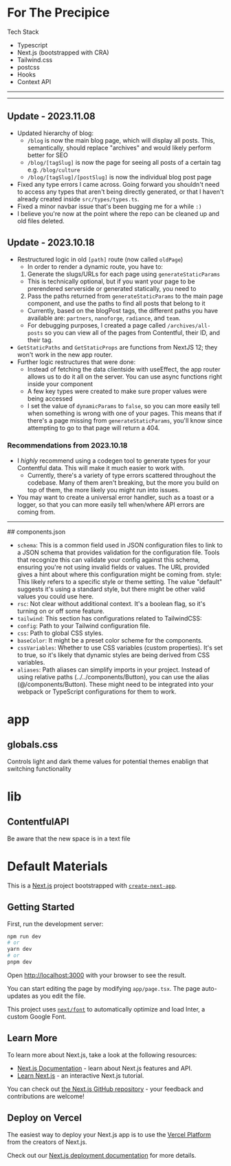 # For The Precipice

Tech Stack

- Typescript
- Next.js (bootstrapped with CRA)
- Tailwind.css
- postcss
- Hooks
- Context API

<hr>

<hr>

## Update - 2023.11.08

- Updated hierarchy of blog:
  - `/blog` is now the main blog page, which will display all posts. This, semantically, should
    replace "archives" and would likely perform better for SEO
  - `/blog/[tagSlug]` is now the page for seeing all posts of a certain tag e.g. `/blog/culture`
  - `/blog/[tagSlug]/[postSlug]` is now the individual blog post page
- Fixed any type errors I came across. Going forward you shouldn't need to access any types that aren't being directly generated, or that I haven't already created inside `src/types/types.ts`.
- Fixed a minor navbar issue that's been bugging me for a while `:)`
- I believe you're now at the point where the repo can be cleaned up and old files deleted.

## Update - 2023.10.18

- Restructured logic in old `[path]` route (now called `oldPage`)
  - In order to render a dynamic route, you have to:
  1. Generate the slugs/URLs for each page using `generateStaticParams`
  - This is technically optional, but if you want your page to be prerendered serverside or generated statically, you need to
  2. Pass the paths returned from `generateStaticParams` to the main page component, and use the paths to find all posts that belong to it
  - Currently, based on the blogPost tags, the different paths you have available are: `partners`, `nanoforge`, `radiance`, and `team`.
  - For debugging purposes, I created a page called `/archives/all-posts` so you can view all of the pages from Contentful, their ID, and their tag.
- `GetStaticPaths` and `GetStaticProps` are functions from NextJS 12; they won't work in the new app router.
- Further logic restructures that were done:
  - Instead of fetching the data clientside with useEffect, the app router allows us to do it all on the server. You can use async functions right inside your component
  - A few key types were created to make sure proper values were being accessed
  - I set the value of `dynamicParams` to `false`, so you can more easily tell when something is wrong with one of your pages. This means that if there's a page missing from `generateStaticParams`, you'll know since attempting to go to that page will return a 404.

### Recommendations from 2023.10.18

- I _highly_ recommend using a codegen tool to generate types for your Contentful data. This will make it much easier to work with.
  - Currently, there's a variety of type errors scattered throughout the codebase. Many of them aren't breaking, but the more you build on top of them, the more likely you might run into issues.
- You may want to create a universal error handler, such as a toast or a logger, so that you can more easily tell when/where API errors are coming from.

<hr>
## components.json

- `schema`: This is a common field used in JSON configuration files to link to a JSON schema that provides validation for the configuration file. Tools that recognize this can validate your config against this schema, ensuring you're not using invalid fields or values. The URL provided gives a hint about where this configuration might be coming from.
  style: This likely refers to a specific style or theme setting. The value "default" suggests it's using a standard style, but there might be other valid values you could use here.
- `rsc`: Not clear without additional context. It's a boolean flag, so it's turning on or off some feature.
- `tailwind`: This section has configurations related to TailwindCSS:
- `config`: Path to your Tailwind configuration file.
- `css`: Path to global CSS styles.
- `baseColor`: It might be a preset color scheme for the components.
- `cssVariables`: Whether to use CSS variables (custom properties). It's set to true, so it's likely that dynamic styles are being derived from CSS variables.
- `aliases`: Path aliases can simplify imports in your project. Instead of using relative paths (../../components/Button), you can use the alias (@/components/Button). These might need to be integrated into your webpack or TypeScript configurations for them to work.

# app

## globals.css

Controls light and dark theme values for potential themes enablign that switching functionality

# lib

## ContentfulAPI

Be aware that the new space is in a text file

# Default Materials

This is a [Next.js](https://nextjs.org/) project bootstrapped with [`create-next-app`](https://github.com/vercel/next.js/tree/canary/packages/create-next-app).

## Getting Started

First, run the development server:

```bash
npm run dev
# or
yarn dev
# or
pnpm dev
```

Open [http://localhost:3000](http://localhost:3000) with your browser to see the result.

You can start editing the page by modifying `app/page.tsx`. The page auto-updates as you edit the file.

This project uses [`next/font`](https://nextjs.org/docs/basic-features/font-optimization) to automatically optimize and load Inter, a custom Google Font.

## Learn More

To learn more about Next.js, take a look at the following resources:

- [Next.js Documentation](https://nextjs.org/docs) - learn about Next.js features and API.
- [Learn Next.js](https://nextjs.org/learn) - an interactive Next.js tutorial.

You can check out [the Next.js GitHub repository](https://github.com/vercel/next.js/) - your feedback and contributions are welcome!

## Deploy on Vercel

The easiest way to deploy your Next.js app is to use the [Vercel Platform](https://vercel.com/new?utm_medium=default-template&filter=next.js&utm_source=create-next-app&utm_campaign=create-next-app-readme) from the creators of Next.js.

Check out our [Next.js deployment documentation](https://nextjs.org/docs/deployment) for more details.
